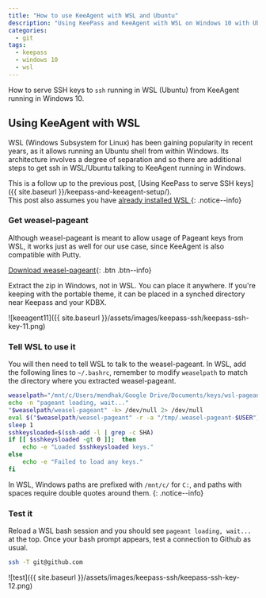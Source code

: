 ```yaml
---
title: "How to use KeeAgent with WSL and Ubuntu"
description: "Using KeePass and KeeAgent with WSL on Windows 10 with Ubuntu"
categories:
  - git
tags:
  - keepass
  - windows 10
  - wsl
---
```


How to serve SSH keys to `ssh` running in WSL (Ubuntu) from KeeAgent running in Windows 10. 


## Using KeeAgent with WSL

WSL (Windows Subsystem for Linux) has been gaining popularity in recent years, as it allows running an Ubuntu shell from within Windows.  Its architecture involves a degree of separation and so  there are additional steps to get ssh in WSL/Ubuntu talking to KeeAgent running in Windows. 

This is a follow up to the previous post, [Using KeePass to serve SSH keys]({{ site.baseurl }}/keepass-and-keeagent-setup/).  
This post also assumes you have [already installed WSL <i class="fab fa-ubuntu"></i>](https://docs.microsoft.com/en-us/windows/wsl/install-win10) 
{: .notice--info}


### Get weasel-pageant

Although weasel-pageant is meant to allow usage of Pageant keys from WSL, it works just as well for our use case, since KeeAgent is also compatible with Putty. 

[Download weasel-pageant](https://github.com/vuori/weasel-pageant/releases){: .btn .btn--info}

Extract the zip in Windows, not in WSL.  You can place it anywhere.  If you're keeping with the portable theme, it can be placed in a synched directory near Keepass and your KDBX.   

![keeagent11]({{ site.baseurl }}/assets/images/keepass-ssh/keepass-ssh-key-11.png)

### Tell WSL to use it

You will then need to tell WSL to talk to the weasel-pageant.  In WSL, add the following lines to `~/.bashrc`, remember to modify `weaselpath` to match the directory where you extracted weasel-pageant. 


```bash
weaselpath="/mnt/c/Users/mendhak/Google Drive/Documents/keys/wsl-pageant-helper/"
echo -n "pageant loading, wait..."
"$weaselpath/weasel-pageant" -k> /dev/null 2> /dev/null
eval $("$weaselpath/weasel-pageant" -r -a "/tmp/.weasel-pageant-$USER")> /dev/null 2> /dev/null
sleep 1
sshkeysloaded=$(ssh-add -l | grep -c SHA)
if [[ $sshkeysloaded -gt 0 ]];  then
    echo -e "Loaded $sshkeysloaded keys."
else
    echo -e "Failed to load any keys."
fi
```

In WSL, Windows paths are prefixed with `/mnt/c/` for `C:`, and paths with spaces require double quotes around them.
{: .notice--info}

### Test it

Reload a WSL bash session and you should see `pageant loading, wait...` at the top.  Once your bash prompt appears, test a connection to Github as usual. 

```bash
ssh -T git@github.com
```


![test]({{ site.baseurl }}/assets/images/keepass-ssh/keepass-ssh-key-12.png)